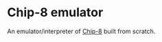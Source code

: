 # Chip-8 emulator

An emulator/interpreter of [Chip-8](https://en.wikipedia.org/wiki/CHIP-8) built from scratch.